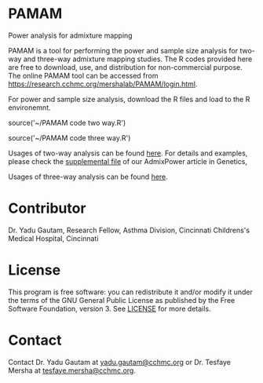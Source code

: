 # PAMAM
Power analysis for admixture mapping

PAMAM is a tool for performing the power and sample size analysis for two-way and three-way admixture mapping studies.
The R codes provided here are free to download, use, and distribution for non-commercial purpose. The online PAMAM tool can be accessed from https://research.cchmc.org/mershalab/PAMAM/login.html.

For power and sample size analysis, download the R files and load to the R environemnt.

source('~/PAMAM code two way.R')

source('~/PAMAM code three way.R')

Usages of two-way analysis can be found [here](https://github.com/MershaLab/PAMAM/blob/master/Three-way%20usages.docx). For details and examples, please check the [supplemental file](http://www.genetics.org/content/207/3/873.supplemental) of our AdmixPower article in Genetics,  

Usages of three-way analysis can be found [here](https://github.com/MershaLab/PAMAM/blob/master/Three-way%20usages.docx).

# Contributor
Dr. Yadu Gautam, Research Fellow, Asthma Division, Cincinnati Childrens's Medical Hospital, Cincinnati
# License
This program is free software: you can redistribute it and/or modify it under the terms of the GNU General Public License as published by the Free Software Foundation, version 3. See [LICENSE](https://github.com/MershaLab/PAMAM/edit/master/LICENSE) for more details.
# Contact
Contact Dr. Yadu Gautam at yadu.gautam@cchmc.org or Dr. Tesfaye Mersha at tesfaye.mersha@cchmc.org. 
